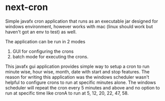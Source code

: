 # next-cron

Simple javafx cron application that runs as an executable jar designed for windows environment, however works with mac (linux should work but haven't got an env to test) as well. 

The application can be run in 2 modes
1. GUI for configuring the crons
2. batch mode for executing the crons.

This javafx gui application provides simple way to setup a cron to run minute wise, hour wise, month, date with start and stop features.
The reason for writing this application was the windows scheduler wasn't helpful to configure crons to run at specific minutes alone. 
The windows scheduler will repeat the cron every 5 minutes and above and no option to run at specific time like cronA to run at 5, 12, 20, 22, 47, 58. 
